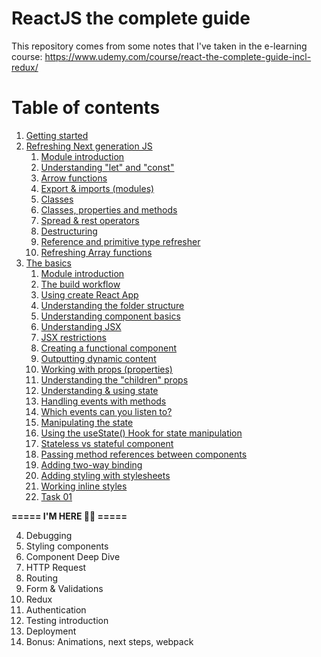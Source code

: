 # ReactJS the complete guide

This repository comes from some notes that I've taken in the e-learning course: https://www.udemy.com/course/react-the-complete-guide-incl-redux/

# Table of contents

1. [Getting started](/chapters/01_GETTING_STARTED.md)
2. [Refreshing Next generation JS](/chapters/02_NEXT_GEN_JS.md)
   1. [Module introduction](/chapters/02_NEXT_GEN_JS.md#module-introduction)
   2. [Understanding "let" and "const"](/chapters/02_NEXT_GEN_JS.md#understanding-let-and-const)
   3. [Arrow functions](chapters/02_NEXT_GEN_JS.md#arrow-functions)
   4. [Export & imports (modules)](chapters/02_NEXT_GEN_JS.md#export--imports-modules)
   5. [Classes](chapters/02_NEXT_GEN_JS.md#classes)
   6. [Classes, properties and methods](chapters/02_NEXT_GEN_JS.md#classes-properties-and-methods)
   7. [Spread & rest operators](chapters/02_NEXT_GEN_JS.md#spread--rest-operators)
   8. [Destructuring](chapters/02_NEXT_GEN_JS.md#destructuring)
   9. [Reference and primitive type refresher](chapters/02_NEXT_GEN_JS.md#reference-and-primitive-type-refresher)
   10. [Refreshing Array functions](chapters/02_NEXT_GEN_JS.md#refreshing-array-functions)
3. [The basics](chapters/03_BASICS.md)
   1. [Module introduction](chapters/03_BASICS.md#module-introduction)
   2. [The build workflow](chapters/03_BASICS.md#the-build-workflow)
   3. [Using create React App](chapters/03_BASICS.md#using-create-react-app)
   4. [Understanding the folder structure](chapters/03_BASICS.md#understanding-the-folder-structure)
   5. [Understanding component basics](chapters/03_BASICS.md#understanding-component-basics)
   6. [Understanding JSX](chapters/03_BASICS.md#understanding-jsx)
   7. [JSX restrictions](chapters/03_BASICS.md#jsx-restrictions)
   8. [Creating a functional component](chapters/03_BASICS.md#creating-a-functional-component)
   9. [Outputting dynamic content](chapters/03_BASICS.md#outputting-dynamic-content)
   10. [Working with props (properties)](chapters/03_BASICS.md#working-with-props-properties)
   11. [Understanding the "children" props](chapters/03_BASICS.md#understanding-the-children-props)
   12. [Understanding & using state](chapters/03_BASICS.md#understanding-and-using-state)
   13. [Handling events with methods](chapters/03_BASICS.md#handling-events-with-methods)
   14. [Which events can you listen to?](chapters/03_BASICS.md#which-events-can-you-listen-to)
   15. [Manipulating the state](chapters/03_BASICS.md#manipulating-the-state)
   16. [Using the useState() Hook for state manipulation](chapters/03_BASICS.md#using-the-usestate-hook-for-state-manipulation)
   17. [Stateless vs stateful component](chapters/03_BASICS.md#stateless-vs-stateful-component)
   18. [Passing method references between components](chapters/03_BASICS.md#passing-method-references-between-components)
   19. [Adding two-way binding](chapters/03_BASICS.md#adding-two-way-binding)
   20. [Adding styling with stylesheets](chapters/03_BASICS.md#adding-styling-with-stylesheets)
   21. [Working inline styles](chapters/03_BASICS.md#working-inline-styles)
   22. [Task 01](tasks/01task/README.md)
   
**=====  I'M HERE 👋🏽 =====**

4. Debugging
5. Styling components
6. Component Deep Dive
7. HTTP Request
8. Routing
9. Form & Validations
10. Redux
11. Authentication
12. Testing introduction
13. Deployment
14. Bonus: Animations, next steps, webpack
